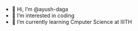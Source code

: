 - 👋 Hi, I’m @ayush-daga
- 👀 I’m interested in coding
- 🌱 I’m currently learning Cmputer Science at IIITH


<!---
ayush-daga/ayush-daga is a ✨ special ✨ repository because its `README.md` (this file) appears on your GitHub profile.
You can click the Preview link to take a look at your changes.
--->
